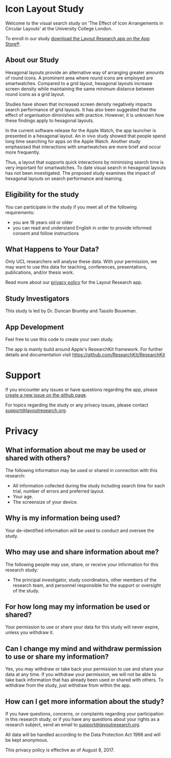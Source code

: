 # Icon Layout Study

Welcome to the visual search study on 'The Effect of Icon Arrangements in Circular Layouts' at the University College London.

To enroll in our study [download the Layout Research app on the App Store®](https://itunes.apple.com/app/apple-store/id1264525610?pt=84504800&ct=Website&mt=8).

## About our Study

Hexagonal layouts provide an alternative way of arranging greater amounts of round icons. A prominent area where round icons are employed are smartwatches. Compared to a grid layout, hexagonal layouts increase screen density while maintaining the same minimum distance between round icons as a grid layout.

Studies have shown that increased screen density negatively impacts search performance of grid layouts. It has also been suggested that the effect of organisation diminishes with practice. However, it is unknown how these findings apply to hexagonal layouts. 

In the current software release for the Apple Watch, the app launcher is presented in a hexagonal layout. An in vivo study showed that people spend long time searching for apps on the Apple Watch. Another study emphasised that interactions with smartwatches are more brief and occur more frequently.

Thus, a layout that supports quick interactions by minimising search time is very important for smartwatches. To date visual search in hexagonal layouts has not been investigated. The proposed study examines the impact of hexagonal layouts on search performance and learning.

## Eligibility for the study

You can participate in the study if you meet all of the following requirements:
* you are 18 years old or older
* you can read and understand English in order to provide informed consent and follow instructions

## What Happens to Your Data?

Only UCL researchers will analyse these data. With your permission, we may want to use this data for teaching, conferences, presentations, publications, and/or thesis work.

Read more about our [privacy policy](#privacy) for the Layout Research app.

## Study Investigators

This study is led by Dr. Duncan Brumby and Tassilo Bouwman.

## App Development

Feel free to use this code to create your own study.

The app is mainly build around Apple's ResearchKit framework. For further details and documentation visit
https://github.com/ResearchKit/ResearchKit

# Support

If you encounter any issues or have questions regarding the app, please [create a new issue on the github page](https://github.com/bouwman/LayoutResearch/issues).

For topics regarding the study or any privacy issues, please contact support@layoutresearch.org.

# Privacy

## What information about me may be used or shared with others?

The following information may be used or shared in connection with this research:
* All information collected during the study including search time for each trial, number of errors and preferred layout.
* Your age.
* The screensize of your device.

## Why is my information being used?

Your de-identified information will be used to conduct and oversee the study.

## Who may use and share information about me?

The following people may use, share, or receive your information for this research study:
* The principal investigator, study coordinators, other members of the research team, and personnel responsible for the support or oversight of the study.

## For how long may my information be used or shared?

Your permission to use or share your data for this study will never expire, unless you withdraw it.

## Can I change my mind and withdraw permission to use or share my information?

Yes, you may withdraw or take back your permission to use and share your data at any time. If you withdraw your permission, we will not be able to take back information that has already been used or shared with others. To withdraw from the study, just withdraw from within the app.

## How can I get more information about the study?

If you have questions, concerns, or complaints regarding your participation in this research study, or if you have any questions about your rights as a research subject, send an email to support@layoutresearch.org.

All data will be handled according to the Data Protection Act 1998 and will be kept anonymous.

This privacy policy is effective as of August 8, 2017.
